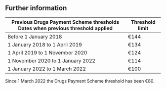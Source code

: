 ##  Further information

**Previous Drugs Payment Scheme thresholds** **Dates when previous threshold applied** |  **Threshold limit**  
---|---  
Before 1 January 2018  |  €144   
1 January 2018 to 1 April 2019  |  €134   
1 April 2019 to 1 November 2020  |  €124   
1 November 2020 to 1 January 2022  |  €114   
1 January 2022 to 1 March 2022  |  €100   
  
Since 1 March 2022 the Drugs Payment Scheme threshold has been €80.
